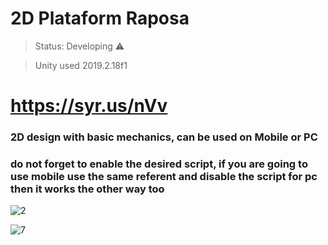 # 2D Plataform Raposa

>Status: Developing ⚠️

>Unity used 2019.2.18f1

# https://syr.us/nVv

### 2D design with basic mechanics, can be used on Mobile or PC
### do not forget to enable the desired script, if you are going to use mobile use the same referent and disable the script for pc then it works the other way too

![2](https://user-images.githubusercontent.com/79748858/132972898-69ca9156-a798-4930-94da-f9e34d731f5e.png)

![7](https://user-images.githubusercontent.com/79748858/111016180-22a71480-838b-11eb-8aa9-a05e7ca025f7.png)
